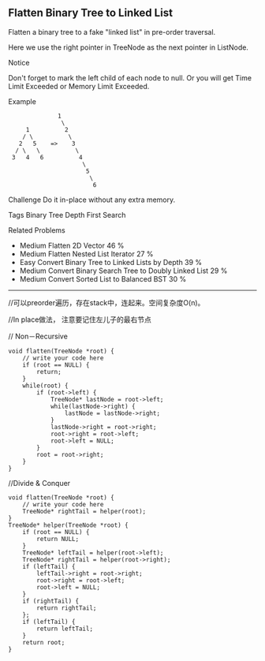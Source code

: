 ## Flatten Binary Tree to Linked List ##

Flatten a binary tree to a fake "linked list" in pre-order traversal.

Here we use the right pointer in TreeNode as the next pointer in ListNode.

 Notice

Don't forget to mark the left child of each node to null. Or you will get Time Limit Exceeded or Memory Limit Exceeded.

Example

	              1
	               \
	     1          2
	    / \          \
	   2   5    =>    3
	  / \   \          \
	 3   4   6          4
	                     \
	                      5
	                       \
	                        6
Challenge 
Do it in-place without any extra memory.

Tags 
Binary Tree Depth First Search

Related Problems 

- Medium Flatten 2D Vector 46 %
- Medium Flatten Nested List Iterator 27 %
- Easy Convert Binary Tree to Linked Lists by Depth 39 %
- Medium Convert Binary Search Tree to Doubly Linked List 29 %
- Medium Convert Sorted List to Balanced BST 30 %

----------
//可以preorder遍历，存在stack中，连起来。空间复杂度O(n)。

//In place做法， 注意要记住左儿子的最右节点

// Non－Recursive

	void flatten(TreeNode *root) {
	    // write your code here
	    if (root == NULL) {
	        return;
	    }
	    while(root) {
	        if (root->left) {
	            TreeNode* lastNode = root->left;
	            while(lastNode->right) {
	                lastNode = lastNode->right;
	            }
	            lastNode->right = root->right;
	            root->right = root->left;
	            root->left = NULL;
	        }
	        root = root->right;
	    }
	}
//Divide & Conquer

	void flatten(TreeNode *root) {
	    // write your code here
	    TreeNode* rightTail = helper(root);
	}
	TreeNode* helper(TreeNode *root) {
	    if (root == NULL) {
	        return NULL;
	    }
	    TreeNode* leftTail = helper(root->left);
	    TreeNode* rightTail = helper(root->right);
	    if (leftTail) {
	        leftTail->right = root->right;
	        root->right = root->left;
	        root->left = NULL;
	    }
	    if (rightTail) {
	        return rightTail;
	    };
	    if (leftTail) {
	        return leftTail;
	    }
	    return root;
	}
